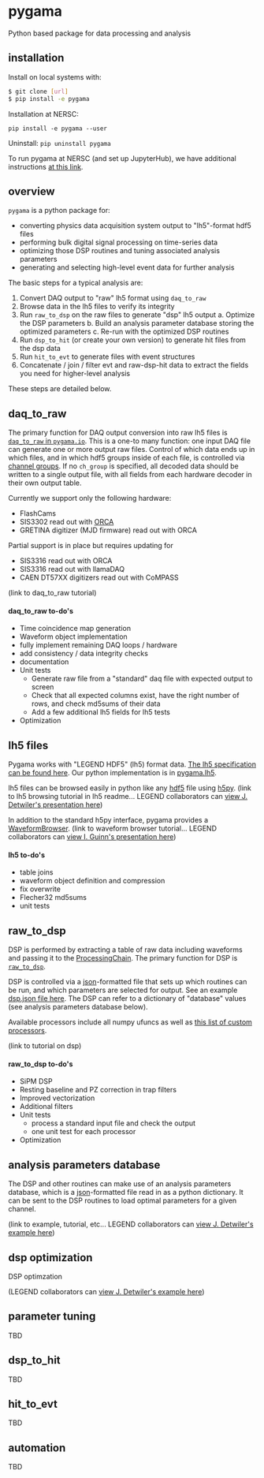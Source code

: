 # pygama
Python based package for data processing and analysis

## installation
Install on local systems with:
```bash
$ git clone [url]
$ pip install -e pygama
```
Installation at NERSC:
```
pip install -e pygama --user
```
Uninstall: `pip uninstall pygama`

To run pygama at NERSC (and set up JupyterHub), we have additional instructions [at this link](https://github.com/legend-exp/legend/wiki/Computing-Resources-at-NERSC#configuring-jupyter--nersc).  

## overview

`pygama` is a python package for:
* converting physics data acquisition system output to "lh5"-format hdf5 files
* performing bulk digital signal processing on time-series data
* optimizing those DSP routines and tuning associated analysis parameters
* generating and selecting high-level event data for further analysis

The basic steps for a typical analysis are:

1. Convert DAQ output to "raw" lh5 format using `daq_to_raw`
2. Browse data in the lh5 files to verify its integrity
3. Run `raw_to_dsp` on the raw files to generate "dsp" lh5 output
  a. Optimize the DSP parameters
  b. Build an analysis parameter database storing the optimized parameters
  c. Re-run with the optimized DSP routines
4. Run `dsp_to_hit` (or create your own version) to generate hit files from the dsp data
5. Run `hit_to_evt` to generate files with event structures
6. Concatenate / join / filter evt and raw-dsp-hit data to extract the fields you need for higher-level analysis

These steps are detailed below.

## daq_to_raw

The primary function for DAQ output conversion into raw lh5 files is [`daq_to_raw` in `pygama.io`](pygama/io/daq_to_raw.py#L16). This is a one-to many function: one input DAQ file can generate one or more output raw files. Control of which data ends up in which files, and in which hdf5 groups inside of each file, is controlled via [channel groups](pygama/io/ch_group.py). If no `ch_group` is specified, all decoded data should be written to a single output file, with all fields from each hardware decoder in their own output table.

Currently we support only the following hardware:
* FlashCams
* SIS3302 read out with [ORCA](https://github.com/unc-enap/Orca)
* GRETINA digitizer (MJD firmware) read out with ORCA

Partial support is in place but requires updating for
* SIS3316 read out with ORCA
* SIS3316 read out with llamaDAQ
* CAEN DT57XX digitizers read out with CoMPASS

(link to daq_to_raw tutorial)

#### daq_to_raw to-do's
* Time coincidence map generation
* Waveform object implementation
* fully implement remaining DAQ loops / hardware
* add consistency / data integrity checks
* documentation
* Unit tests
   * Generate raw file from a "standard" daq file with expected output to screen
   * Check that all expected columns exist, have the right number of rows, and check md5sums of their data
   * Add a few additional lh5 fields for lh5 tests
* Optimization

## lh5 files

Pygama works with "LEGEND HDF5" (lh5) format data. [The lh5 specification can be found here](https://github.com/legend-exp/legend-data-format-specs). Our python implementation is in [pygama.lh5](pygama/lh5).

lh5 files can be browsed easily in python like any [hdf5](https://www.hdfgroup.org/) file using [h5py](https://www.h5py.org/). (link to lh5 browsing tutorial in lh5 readme... LEGEND collaborators can [view J. Detwiler's presentation here](https://indico.legend-exp.org/event/371/contributions/1915/attachments/1167/1696/20200730_PGTProcessing.pdf))

In addition to the standard h5py interface, pygama provides a [WaveformBrowser](pygama/dsp/WaveformBrowser.py). (link to waveform browser tutorial... LEGEND collaborators can [view I. Guinn's presentation here](https://indico.legend-exp.org/event/455/contributions/2368/attachments/1439/2173/201217_WaveformBrowser.pdf))

#### lh5 to-do's
* table joins
* waveform object definition and compression
* fix overwrite
* Flecher32 md5sums
* unit tests


## raw_to_dsp

DSP is performed by extracting a table of raw data including waveforms and passing it to the [ProcessingChain](pygama/dsp/ProcessingChain.py). The primary function for DSP is [`raw_to_dsp`](../master/pygama/io/raw_to_dsp.py).

DSP is controlled via a [json](https://www.json.org)-formatted file that sets up which routines can be run, and which parameters are selected for output. See an example [dsp.json file here](experiments/lpgta/LPGTA_dsp.json). The DSP can refer to a dictionary of "database" values (see analysis parameters database below).

Available processors include all numpy ufuncs as well as [this list of custom processors](pygama/dsp/_processors).

(link to tutorial on dsp)

#### raw_to_dsp to-do's

* SiPM DSP
* Resting baseline and PZ correction in trap filters
* Improved vectorization
* Additional filters
* Unit tests
  * process a standard input file and check the output
  * one unit test for each processor
* Optimization

## analysis parameters database

The DSP and other routines can make use of an analysis parameters database, which is a [json](https://www.json.org)-formatted file read in as a python dictionary. It can be sent to the DSP routines to load optimal parameters for a given channel.

(link to example, tutorial, etc... LEGEND collaborators can [view J. Detwiler's example here](https://indico.legend-exp.org/event/470/contributions/2407/attachments/1456/2193/20210114_PygamaUpdate.pdf))

## dsp optimization

DSP optimzation 

(LEGEND collaborators can [view J. Detwiler's example here](https://indico.legend-exp.org/event/470/contributions/2407/attachments/1456/2193/20210114_PygamaUpdate.pdf))

## parameter tuning

TBD

## dsp_to_hit

TBD

## hit_to_evt

TBD

## automation

TBD
